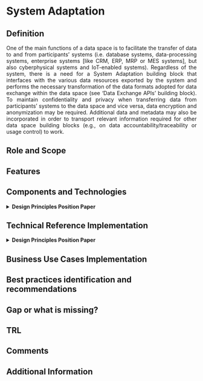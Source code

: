 # System Adaptation

## Definition
<div align="justify">One of the main functions of a data space is to facilitate the transfer of data to and from participants’ systems (i.e. database systems, data-processing systems, enterprise systems [like CRM, ERP, MRP or MES systems], but also cyberphysical systems and IoT-enabled systems). Regardless of the system, there is a need for a System Adaptation building block that interfaces with the various data resources exported by the system and performs the necessary transformation of the data formats adopted for data exchange within the data space (see ‘Data Exchange APIs’ building block). To maintain confidentiality and privacy when transferring data from participants’ systems to the data space and vice versa, data encryption and anonymization may be required. Additional data and metadata may also be incorporated in order to transport relevant information required for other data space building blocks (e.g., on data accountability/traceability or usage control) to work.</div> 

## Role and Scope
<div allign="justify"></div>

## Features

## Components and Technologies
<details>
  <summary><strong>Design Principles Position Paper</strong></summary>
  
  - IoT protocols (e.g. CoAP [Constrained Application Protocol] or MQTT [Message Queuing Telemetry Transport]) can be used to interface with IoT resources.
  - Database protocols (e.g. JDBC [Java Database Connectivity] or SQL [Structured Query Language]) can be used to interface with databases.
  - API protocols (e.g. RESTful services) can be used to interface with enterprise systems and applications.
</details>

## Technical Reference Implementation
<details>
  <summary><strong>Design Principles Position Paper</strong></summary>
  <div align="justify">A smart city connects its system to a data space to publish information on air quality. At the same time, it connects to the data space for receiving weather forecast information in order to predict evolution of air quality parameters and take appropriate action. The building block interfaces with the smart-city system to enable access to the data resource providing the air quality information and to transfer the data on weather forecasts.</div>
</details>

## Business Use Cases Implementation

## Best practices identification and recommendations

## Gap or what is missing?

## TRL

## Comments

## Additional Information
